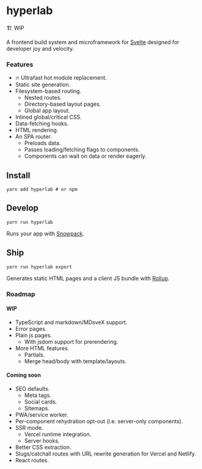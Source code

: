 # hyperlab

🏗 WIP

A frontend build system and microframework for [Svelte](https://svelte.dev/) designed for developer joy and velocity.

### Features

- 🔥 Ultrafast hot module replacement.
- Static site generation.
- Filesystem-based routing.
  - Nested routes.
  - Directory-based layout pages.
  - Global app layout.
- Inlined global/critical CSS.
- Data-fetching hooks.
- HTML rendering.
- An SPA router.
  - Preloads data.
  - Passes loading/fetching flags to components.
  - Components can wait on data or render eagerly.

## Install

```shell
yarn add hyperlab # or npm
```

## Develop

```shell
yarn run hyperlab
```

Runs your app with [Snowpack](https://www.snowpack.dev/).

## Ship

```shell
yarn run hyperlab export
```

Generates static HTML pages and a client JS bundle with [Rollup](https://rollupjs.org/guide/en/).

### Roadmap

#### WIP

- TypeScript and markdown/MDsveX support.
- Error pages.
- Plain js pages.
  - With jsdom support for prerendering.
- More HTML features.
  - Partials.
  - Merge head/body with template/layouts.

#### Coming soon

- SEO defaults.
  - Meta tags.
  - Social cards.
  - Sitemaps.
- PWA/service worker.
- Per-component rehydration opt-out (i.e. server-only components).
- SSR mode.
  - Vercel runtime integration.
  - Server hooks.
- Better CSS extraction.
- Slugs/catchall routes with URL rewrite generation for Vercel and Netlify.
- React routes.

